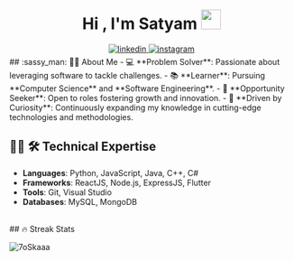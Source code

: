 <h1 align="center">Hi , I'm Satyam <img src="https://media.giphy.com/media/hvRJCLFzcasrR4ia7z/giphy.gif" width="35"></h1>
<div align="center">
<a href="https://linkedin.com/in/satya-supercluster" target="_blank">
<img src=https://img.shields.io/badge/linkedin-%2300acee.svg?color=405DE6&style=for-the-badge&logo=linkedin&logoColor=white alt=linkedin style="margin-bottom: 5px;" />
</a>
<!-- <a href="https://twitter.com/ayush7780" target="_blank"> -->
<!-- <img src=https://img.shields.io/badge/twitter-%2300acee.svg?color=1DA1F2&style=for-the-badge&logo=twitter&logoColor=white alt=twitter style="margin-bottom: 5px;" /> -->
<!-- </a> -->
<a href="https://instagram.com/satya.akea" target="_blank">
<img src=https://img.shields.io/badge/instagram-%ff5851db.svg?color=C13584&style=for-the-badge&logo=instagram&logoColor=white alt=instagram style="margin-bottom: 5px;" />
</a>
</div>
## :sassy_man: 👨‍💻 About Me 
- 💻 **Problem Solver**: Passionate about leveraging software to tackle challenges.  
- 📚 **Learner**: Pursuing **Computer Science** and **Software Engineering**.  
- 🚀 **Opportunity Seeker**: Open to roles fostering growth and innovation. 
- 🧠 **Driven by Curiosity**: Continuously expanding my knowledge in cutting-edge technologies and methodologies.  

## :sassy_man: 🛠️ Technical Expertise  
- **Languages**: Python, JavaScript, Java, C++, C#  
- **Frameworks**: ReactJS, Node.js, ExpressJS, Flutter  
- **Tools**: Git, Visual Studio  
- **Databases**: MySQL, MongoDB 
<br>
## 🔥 Streak Stats
<p align="left"><img src="https://github-readme-streak-stats.herokuapp.com/?user=satya-supercluster&theme=algolia" alt="7oSkaaa" /></p>


